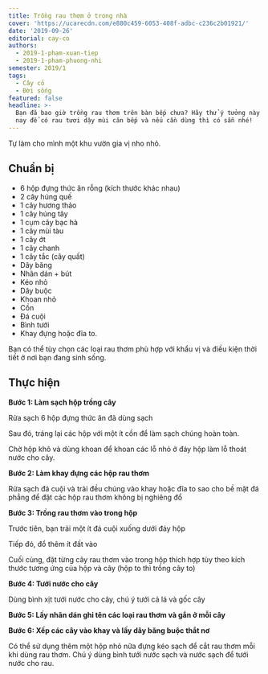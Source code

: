 ```yaml
---
title: Trồng rau thơm ở trong nhà
cover: 'https://ucarecdn.com/e880c459-6053-408f-adbc-c236c2b01921/'
date: '2019-09-26'
editorial: cay-co
authors:
  - 2019-1-pham-xuan-tiep
  - 2019-1-pham-phuong-nhi
semester: 2019/1
tags:
  - Cây cỏ
  - Đời sống
featured: false
headline: >-
  Bạn đã bao giờ trồng rau thơm trên bàn bếp chưa? Hãy thử ý tưởng này ngay hôm
  nay để có rau tươi dậy mùi căn bếp và nếu cần dùng thì có sẵn nhé!
---
```

Tự làm cho mình một khu vườn gia vị nho nhỏ.

## Chuẩn bị

* 6 hộp đựng thức ăn rỗng (kích thước khác nhau)
* 2 cây húng quế
* 1 cây hương thảo
* 1 cây húng tây
* 1 cụm cây bạc hà
* 1 cây mùi tàu
* 1 cây ớt
* 1 cây chanh
* 1 cây tắc (cây quất)
* Dây băng
* Nhãn dán + bút
* Kéo nhỏ
* Dây buộc
* Khoan nhỏ
* Cồn
* Đá cuội
* Bình tưới
* Khay đựng hoặc đĩa to.



Bạn có thể tùy chọn các loại rau thơm phù hợp với khẩu vị và điều kiện thời tiết ở nơi bạn đang sinh sống.



## Thực hiện

**Bước 1: Làm sạch hộp trồng cây**

Rửa sạch 6 hộp đựng thức ăn đã dùng sạch

Sau đó, tráng lại các hộp với một ít cồn để làm sạch chúng hoàn toàn.



Chờ hộp khô và dùng khoan để khoan các lỗ nhỏ ở đáy hộp làm lỗ thoát nước cho cây.

**Bước 2: Làm khay đựng các hộp rau thơm**

Rửa sạch đá cuội và trải đều chúng vào khay hoặc đĩa to sao cho bề mặt đá phẳng để đặt các hộp rau thơm không bị nghiêng đổ

**Bước 3: Trồng rau thơm vào trong hộp**

Trước tiên, bạn trải một ít đá cuội xuống dưới đáy hộp

Tiếp đó, đổ thêm ít đất vào

Cuối cùng, đặt từng cây rau thơm vào trong hộp thích hợp tùy theo kích thước tương ứng của hộp và cây (hộp to thì trồng cây to)

**Bước 4: Tưới nước cho cây**

Dùng bình xịt tưới nước cho cây, chú ý tưới cả lá và gốc cây

**Bước 5: Lấy nhãn dán ghi tên các loại rau thơm và gắn ở mỗi cây**

**Bước 6: Xếp các cây vào khay và lấy dây băng buộc thắt nơ**

Có thể sử dụng thêm một hộp nhỏ nữa đựng kéo sạch để cắt rau thơm mỗi khi dùng rau thơm. Chú ý dùng bình tưới nước sạch và nước sạch để tưới nước cho rau.
